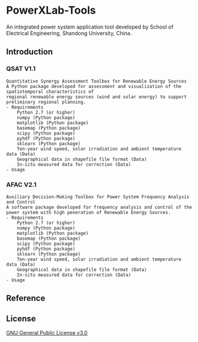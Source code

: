 # PowerXLab-Tools
An integrated power system application tool developed by School of Electrical Engineering, Shandong University, China.
## Introduction
### QSAT V1.1
	Quantitative Synergy Assessment Toolbox for Renewable Energy Sources
	A Python package developed for assessment and visualization of the spatiotemporal characteristics of 
	regional renewable energy sources (wind and solar energy) to support preliminary regional planning.
	- Requirements
		Python 2.7 (or higher)
		numpy (Python package)
		matplotlib (Python package)
		basemap (Python package)
		scipy (Python package)
		pyhdf (Python package)
		sklearn (Python package)
		Ten-year wind speed, solar irradiation and ambient temperature data (Data)
		Geographical data in shapefile file format (Data)
		In-situ measured data for correction (Data)
	- Usage
### AFAC V2.1
	Auxiliary Decision-Making Toolbox for Power System Frequency Analysis and Control   
	A software package developed for frequency analysis and control of the power system with high peneration of Renewable Energy Sources.
	- Requirements
		Python 2.7 (or higher)
		numpy (Python package)
		matplotlib (Python package)
		basemap (Python package)
		scipy (Python package)
		pyhdf (Python package)
		sklearn (Python package)
		Ten-year wind speed, solar irradiation and ambient temperature data (Data)
		Geographical data in shapefile file format (Data)
		In-situ measured data for correction (Data)
	- Usage
## Reference
## License
[GNU General Public License v3.0](LICENSE)
